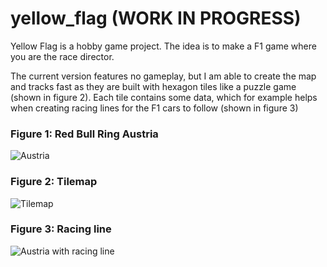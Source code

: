 # yellow_flag (WORK IN PROGRESS)

Yellow Flag is a hobby game project. The idea is to make a F1 game where you are the race director.

The current version features no gameplay, but I am able to create the map and tracks fast as they are built with hexagon tiles like a puzzle game (shown in figure 2). Each tile contains some data, which for example helps when creating racing lines for the F1 cars to follow (shown in figure 3)

### Figure 1: Red Bull Ring Austria
![Austria](images/austria.png)
### Figure 2: Tilemap
![Tilemap](images/tilemap.png)
### Figure 3: Racing line
![Austria with racing line](images/austria_withRacingLine.png)